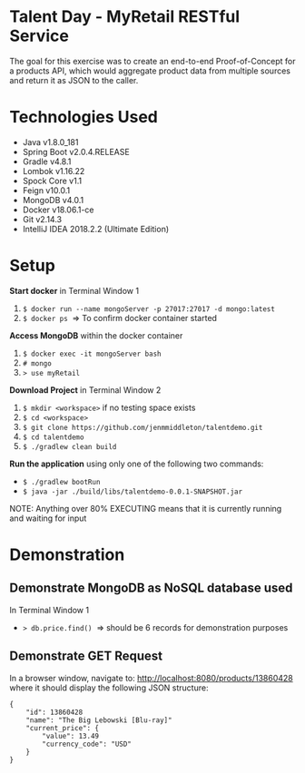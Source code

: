 Talent Day - MyRetail RESTful Service
======================================================
The goal for this exercise was to create an end-to-end Proof-of-Concept for a products API, which would aggregate product data from multiple sources and return it as JSON to the caller.


Technologies Used
=================
* Java v1.8.0_181
* Spring Boot v2.0.4.RELEASE 
* Gradle v4.8.1
* Lombok v1.16.22
* Spock Core v1.1
* Feign v10.0.1
* MongoDB v4.0.1
* Docker v18.06.1-ce
* Git v2.14.3
* IntelliJ IDEA 2018.2.2 (Ultimate Edition)  

Setup
=================
**Start docker** in Terminal Window 1
1. `$ docker run --name mongoServer -p 27017:27017 -d mongo:latest`
1. `$ docker ps` 	=> To confirm docker container started  

**Access MongoDB** within the docker container
1. `$ docker exec -it mongoServer bash` 
1. `# mongo`  
1. `> use myRetail`  

**Download Project** in Terminal Window 2
1. `$ mkdir <workspace>` if no testing space exists 
1. `$ cd <workspace>`  
1. `$ git clone https://github.com/jenmmiddleton/talentdemo.git`  
1. `$ cd talentdemo`    
1. `$ ./gradlew clean build`

**Run the application** using only one of the following two commands:
* `$ ./gradlew bootRun`
* `$ java -jar ./build/libs/talentdemo-0.0.1-SNAPSHOT.jar`

NOTE: Anything over 80% EXECUTING means that it is currently running and waiting for input
 

Demonstration
=================
Demonstrate MongoDB as NoSQL database used
-----------------------
In Terminal Window 1
* `> db.price.find()`  => should be 6 records for demonstration purposes

Demonstrate GET Request
-----------------------
In a browser window, navigate to: [http://localhost:8080/products/13860428](http://localhost:8080/products/13860428) where it should display the following JSON structure:

```
{
	"id": 13860428
	"name": "The Big Lebowski [Blu-ray]"
	"current_price": {
		"value": 13.49
		"currency_code": "USD"
	}
}
```

